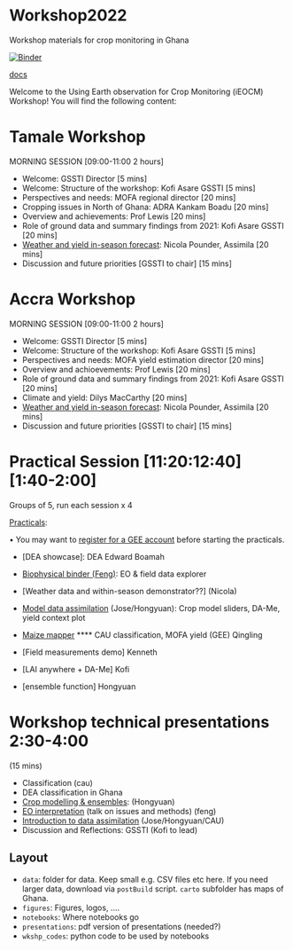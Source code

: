 # Workshop2022
Workshop materials for crop monitoring in Ghana

[![Binder](https://mybinder.org/badge_logo.svg)](https://mybinder.org/v2/gh/jgomezdans/binder-sandbox/master?urlpath=git-pull%3Frepo%3Dhttps%253A%252F%252Fgithub.com%252FUCL-EO%252FWorkshop2022%26urlpath%3Dlab%252Ftree%252FWorkshop2022%252Fnotebooks%26branch%3Dmain)

[docs](https://ucl-eo.github.io/Workshop2022/docs/index.html)
  
Welcome to the Using Earth observation for Crop Monitoring (iEOCM) Workshop! You will find the following content:  

Tamale Workshop
===============

MORNING SESSION  [09:00-11:00 2 hours]
* Welcome: GSSTI Director [5 mins]
* Welcome: Structure of the workshop: Kofi Asare GSSTI [5 mins]
* Perspectives and needs: MOFA regional director [20 mins]
* Cropping issues in North of Ghana: ADRA Kankam Boadu [20 mins]
* Overview and achievements: Prof Lewis [20 mins]
* Role of ground data and summary findings from 2021: Kofi Asare GSSTI [20 mins]
* [Weather and yield in-season forecast](https://github.com/UCL-EO/Workshop2022/blob/main/presentations/Assimila%20status%20and%20ouputs.pptx): Nicola Pounder, Assimila [20 mins]
* Discussion and future priorities [GSSTI to chair] [15 mins]


Accra Workshop
===============

MORNING SESSION  [09:00-11:00 2 hours]
* Welcome: GSSTI Director [5 mins]
* Welcome: Structure of the workshop: Kofi Asare GSSTI [5 mins]
* Perspectives and needs: MOFA yield estimation director [20 mins]
* Overview and achioevements: Prof Lewis [20 mins]
* Role of ground data and summary findings from 2021: Kofi Asare GSSTI [20 mins]
* Climate and yield: Dilys MacCarthy [20 mins]
* [Weather and yield in-season forecast](https://github.com/UCL-EO/Workshop2022/blob/main/presentations/Assimila%20status%20and%20ouputs.pptx): Nicola Pounder, Assimila [20 mins]
* Discussion and future priorities [GSSTI to chair] [15 mins]


Practical Session [11:20:12:40] [1:40-2:00]
===========================================

Groups of 5, run each session x 4 

[Practicals](https://mybinder.org/v2/gh/jgomezdans/binder-sandbox/master?urlpath=git-pull%3Frepo%3Dhttps%253A%252F%252Fgithub.com%252FUCL-EO%252FWorkshop2022%26urlpath%3Dlab%252Ftree%252FWorkshop2022%252Fnotebooks%26branch%3Dmain):

• You may want to [register for a GEE account](https://earthengine.google.com/signup/) before starting the practicals.

-   [DEA showcase]: DEA Edward Boamah
-   [Biophysical binder (Feng)](https://github.com/UCL-EO/Workshop2022/issues/13#issue-1150356786): EO & field data explorer
-   [Weather data and within-season demonstrator??] (Nicola)
-   [Model data assimilation](https://docs.google.com/presentation/d/1D8o2c1XbBGy-455h7CiLuMQjWnUDZKK1N10Qq9OO_9g/edit?usp=sharing) (Jose/Hongyuan): Crop model sliders, DA-Me, yield context plot
-   [Maize mapper](notebooks/Q2_Interface.ipynb)  **** CAU classification,  MOFA yield (GEE) Qingling
-   [Field measurements demo] Kenneth
-   [LAI anywhere + DA-Me] Kofi

-   [ensemble function] Hongyuan


Workshop technical presentations 2:30-4:00
==========================================

(15 mins)

-  Classification (cau)
-  DEA classification in Ghana 
-  [Crop modelling & ensembles](https://github.com/UCL-EO/Workshop2022/blob/main/presentations/WOFOST%20Crop%20Model%20and%20Ensemble%20Generation-Hongyuan.pptx): (Hongyuan)
-  [EO interpretation](https://liveuclac-my.sharepoint.com/:p:/g/personal/ucfafyi_ucl_ac_uk/EVlH9lVhJnlKi4oHdItIhLkBoSCtOasAouhNuseoSlaVeg?e=7egrDY) (talk on issues and methods) (feng)
-  [Introduction to data assimilation](https://docs.google.com/presentation/d/1D8o2c1XbBGy-455h7CiLuMQjWnUDZKK1N10Qq9OO_9g/edit?usp=sharing) (Jose/Hongyuan/CAU)
-  Discussion and Reflections: GSSTI (Kofi to lead)

## Layout
* `data`: folder for data. Keep small e.g. CSV files etc here. If you need larger data, download via `postBuild` script. `carto` subfolder has maps of Ghana.
* `figures`: Figures, logos, ....
* `notebooks`: Where notebooks go
* `presentations`: pdf version of presentations (needed?)
* `wkshp_codes`: python code to be used by notebooks
